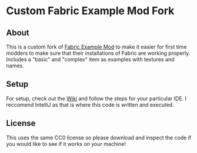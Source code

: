 # Custom Fabric Example Mod Fork

## About
This is a custom fork of [Fabric Example Mod](https://github.com/FabricMC/fabric-example-mod) to make it easier for first time modders to make sure that their
installations of Fabric are working properly. Includes a "basic" and "complex" item as examples with textures and
names.

## Setup
For setup, check out the [Wiki](https://fabricmc.net/wiki/tutorial:setup) and follow the steps for your particular IDE. I reccomend IntelliJ as that is where
this code is written and executed.

## License
This uses the same CC0 license so please download and inspect the code if you would like to see if it works on your machine!